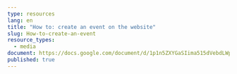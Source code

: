 ```yaml
---
type: resources
lang: en
title: "How to: create an event on the website"
slug: How-to-create-an-event
resource_types:
  - media
document: https://docs.google.com/document/d/1p1n5ZXYGaSIima515dVebdLWpSbrYclb4eyVukVNrdM/edit
published: true
---
```

